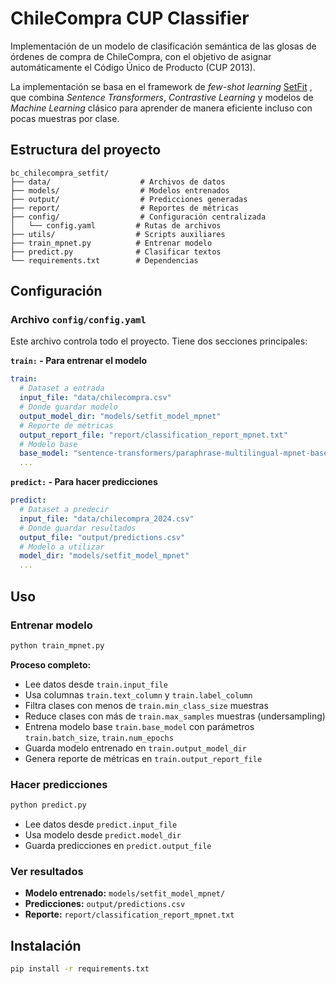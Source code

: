 # ChileCompra CUP Classifier

Implementación de un modelo de clasificación semántica de las glosas de órdenes de compra de ChileCompra, con el objetivo de asignar automáticamente el Código Único de Producto (CUP 2013).

La implementación se basa en el framework de _few-shot learning_ [SetFit](https://github.com/huggingface/setfit)
, que combina _Sentence Transformers_, _Contrastive Learning_ y modelos de _Machine Learning_ clásico para aprender de manera eficiente incluso con pocas muestras por clase.

## Estructura del proyecto

```
bc_chilecompra_setfit/
├── data/                    # Archivos de datos 
├── models/                  # Modelos entrenados
├── output/                  # Predicciones generadas
├── report/                  # Reportes de métricas
├── config/                  # Configuración centralizada
│   └── config.yaml         # Rutas de archivos
├── utils/                  # Scripts auxiliares
├── train_mpnet.py          # Entrenar modelo
├── predict.py              # Clasificar textos
└── requirements.txt        # Dependencias
```

## Configuración

### Archivo `config/config.yaml`
Este archivo controla todo el proyecto. Tiene dos secciones principales:

**`train:` - Para entrenar el modelo**
```yaml
train:
  # Dataset a entrada
  input_file: "data/chilecompra.csv"
  # Donde guardar modelo
  output_model_dir: "models/setfit_model_mpnet" 
  # Reporte de métricas
  output_report_file: "report/classification_report_mpnet.txt"
  # Modelo base
  base_model: "sentence-transformers/paraphrase-multilingual-mpnet-base-v2"
  ...
```

**`predict:` - Para hacer predicciones**
```yaml
predict:
  # Dataset a predecir
  input_file: "data/chilecompra_2024.csv" 
  # Donde guardar resultados
  output_file: "output/predictions.csv"
  # Modelo a utilizar
  model_dir: "models/setfit_model_mpnet"
  ...

```

## Uso

### Entrenar modelo
```bash
python train_mpnet.py
```
**Proceso completo:**
- Lee datos desde `train.input_file`
- Usa columnas `train.text_column` y `train.label_column`
- Filtra clases con menos de `train.min_class_size` muestras
- Reduce clases con más de `train.max_samples` muestras (undersampling)
- Entrena modelo base `train.base_model` con parámetros `train.batch_size`, `train.num_epochs`
- Guarda modelo entrenado en `train.output_model_dir`
- Genera reporte de métricas en `train.output_report_file`

### Hacer predicciones
```bash
python predict.py
```
- Lee datos desde `predict.input_file`
- Usa modelo desde `predict.model_dir`
- Guarda predicciones en `predict.output_file`

### Ver resultados
- **Modelo entrenado:** `models/setfit_model_mpnet/`
- **Predicciones:** `output/predictions.csv`
- **Reporte:** `report/classification_report_mpnet.txt`

## Instalación

```bash
pip install -r requirements.txt
```
